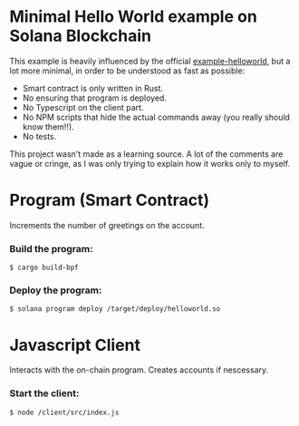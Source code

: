 # Minimal Hello World example on Solana Blockchain

This example is heavily influenced by the official [example-helloworld](https://github.com/solana-labs/example-helloworld), but a lot more minimal, in order to be understood as fast as possible:
- Smart contract is only written in Rust.
- No ensuring that program is deployed.
- No Typescript on the client part.
- No NPM scripts that hide the actual commands away (you really should know them!!).
- No tests.

This project wasn't made as a learning source. A lot of the comments are vague or cringe, as I was only trying to explain how it works only to myself.

# Program (Smart Contract)
Increments the number of greetings on the account.


### Build the program:
```console
$ cargo build-bpf
```

### Deploy the program:
```console
$ solana program deploy /target/deploy/helloworld.so
```

# Javascript Client
Interacts with the on-chain program. Creates accounts if nescessary.

### Start the client:
```console
$ node /client/src/index.js
```